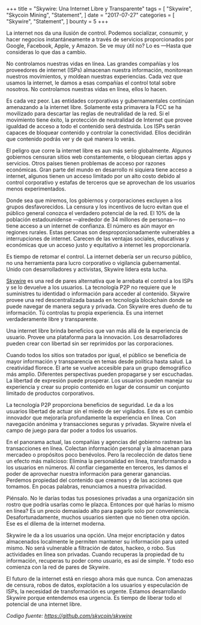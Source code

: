 +++
title = "Skywire: Una Internet Libre y Transparente"
tags = [
    "Skywire",
    "Skycoin Mining",
    "Statement",
]
date = "2017-07-27"
categories = [
    "Skywire",
    "Statement",
]
bounty = 5
+++

La internet nos da una ilusión de control. Podemos socializar, consumir, 
y hacer negocios instantáneamente a través de servicios proporcionados 
por Google, Facebook, Apple, y Amazon. Se ve muy útil no? Lo es —Hasta que consideras lo que das a cambio.

No controlamos nuestras vidas en línea. Las grandes compañías y 
los proveedores de internet (ISPs) almacenan nuestra información, 
monitorean nuestros movimientos, y moldean nuestras experiencias. 
Cada vez que usamos la internet, le damos a esas compañías el control 
total sobre nosotros. No controlamos nuestras vidas en línea, ellos lo hacen.

Es cada vez peor. Las entidades corporativas y gubernamentales continúan 
amenazando a la internet libre. Solamente esta primavera la FCC se ha movilizado 
para descartar las reglas de neutralidad de la red. Si el movimiento tiene éxito, 
la protección de neutralidad de Internet que provee igualdad de acceso a todo el 
contenido será destruida. Los ISPs serán capaces de bloquear contenido y controlar 
la conectividad. Ellos decidirán que contenido podrás ver y de qué manera lo verás.

El peligro que corre la internet libre es aun más serio globalmente. Algunos 
gobiernos censuran sitios web constantemente, o bloquean ciertas apps y 
servicios. Otros países tienen problemas de acceso por razones económicas. 
Gran parte del mundo en desarrollo ni siquiera tiene acceso a internet, algunos 
tienen un acceso limitado por un alto costo debido al control corporativo y 
estafas de terceros que se aprovechan de los usuarios menos experimentados.

Donde sea que miremos, los gobiernos y corporaciones excluyen a los grupos 
desfavorecidos. La censura y los incentivos de lucro evitan que el público 
general conozca el verdadero potencial de la red. El 10% de la población 
estadounidense —alrededor de 34 millones de personas— no tiene acceso a un 
internet de confianza. El número es aún mayor en regiones rurales. Estas personas 
son desproporcionadamente vulnerables a interrupciones de internet. Carecen de las 
ventajas sociales, educativas y económicas que un acceso justo y equitativo a internet 
les proporcionaría.

Es tiempo de retomar el control. La internet debería ser un recurso público, no 
una herramienta para lucro corporativo o vigilancia gubernamental. Unido con 
desarrolladores y activistas, Skywire lidera esta lucha. 

[Skywire](https://github.com/skycoin/skywire) es una red de pares alternativa 
que le arrebata el control a los ISPs y se lo devuelve a los usuarios. 
La tecnología P2P no requiere que le suministres tu identidad o información 
para acceder al contenido. Skywire provee una red descentralizada basada en 
tecnología blockchain donde se puede navegar de manera segura y privada. Con 
Skywire eres dueño de tu información. Tú controlas tu propia experiencia. 
Es una internet verdaderamente libre y transparente.

Una internet libre brinda beneficios que van más allá de la experiencia de usuario. 
Provee una plataforma para la innovación. Los desarrolladores pueden crear con 
libertad sin ser reprimidos por las corporaciones. 

Cuando todos los sitios son tratados por igual, el público se beneficia 
de mayor información y transparencia en temas desde política hasta salud. 
La creatividad florece. El arte se vuelve accesible para un grupo demográfico 
más amplio. Diferentes perspectivas pueden propagarse y ser escuchadas. 
La libertad de expresión puede prosperar. Los usuarios pueden manejar su 
experiencia y crear su propio contenido en lugar de consumir un conjunto 
limitado de productos corporativos.

La tecnología P2P proporciona beneficios de seguridad. Le da a los usuarios 
libertad de actuar sin el miedo de ser vigilados. Este es un cambio innovador 
que mejoraría profundamente la experiencia en línea. Con navegación anónima y 
transacciones seguras y privadas. Skywire nivela el campo de juego para dar 
poder a todos los usuarios.

En el panorama actual, las compañías y agencias del gobierno rastrean las 
transacciones en línea. Colectan información personal y la almacenan para 
mercadeo o propósitos poco benévolos. Pero la recolección de datos tiene un 
efecto más malicioso:  Elimina la personalidad en línea, transformando a los 
usuarios en números. Al confiar ciegamente en terceros, les damos el poder de 
aprovechar nuestra información para generar ganancias. Perdemos propiedad del 
contenido que creamos y de las acciones que tomamos. En pocas palabras, 
renunciamos a nuestra privacidad.

Piénsalo. No le darías todas tus posesiones privadas a una organización sin rostro 
que podría usarlas como le plazca. Entonces por qué harías lo mismo en línea? 
Es un precio demasiado alto para pagarlo solo por conveniencia. Desafortunadamente, 
muchos usuarios sienten que no tienen otra opción. Ese es el dilema de la internet moderna.

Skywire le da a los usuarios una opción. Una mejor encriptación y datos almacenados 
localmente le permiten mantener su información para usted mismo. No será vulnerable a 
filtración de datos, hackeo, o robo. Sus actividades en línea son privadas. Cuando recuperas 
la propiedad de tu información, recuperas tu poder como usuario, es así de simple. 
Y todo eso comienza con la red de pares de Skywire.

El futuro de la internet está en riesgo ahora más que nunca. Con amenazas de censura, 
robos de datos, explotación a los usuarios y especulación de ISPs, la necesidad de 
transformación es urgente. Estamos desarrollando Skywire porque entendemos esa urgencia. 
Es tiempo de liberar todo el potencial de una internet libre.

*Codigo fuente: https://github.com/skycoin/skywire*
